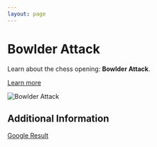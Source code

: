 ```yaml
---
layout: page
---
```

# Bowlder Attack

Learn about the chess opening: **Bowlder Attack**.

[Learn more](https://www.thechesswebsite.com/bowlder-attack/)

![Bowlder Attack](https://www.thechesswebsite.com/wp-content/uploads/2014/04/bowlder-attack-featured.jpg)

## Additional Information

[Google Result](/search?num=3)
